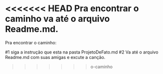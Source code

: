 <<<<<<< HEAD
Pra encontrar o caminho va até o arquivo Readme.md.
=======
Pra encontrar o caminho:

#1 siga a instrução que esta na pasta ProjetoDeFato.md
#2 Va até o arquivo Readme.md com suas amigas e excute a canção.
>>>>>>> o-caminho
